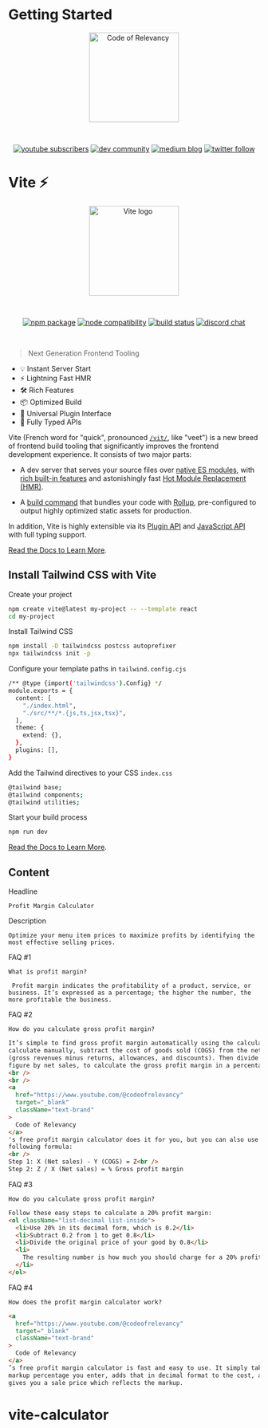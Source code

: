 # Getting Started

<p align="center">
  <a href="https://www.youtube.com/@codeofrelevancy" target="_blank" rel="noopener noreferrer">
    <img width="180" src="https://paradiseofcreativity.com/wp-content/uploads/2023/02/Code-of-Relevancy-Logo-White-Plain.png" alt="Code of Relevancy">
  </a>
</p>
<br/>
<p align="center">
  <a href="https://www.youtube.com/@codeofrelevancy/videos" target="_blank" rel="noopener noreferrer"><img src="https://img.shields.io/youtube/channel/subscribers/UCVcJ4UAyjXS2iihmiIa0xXg?style=social" alt="youtube subscribers"></a>
  <a href="https://dev.to/codeofrelevancy" target="_blank" rel="noopener noreferrer"><img src="https://img.shields.io/badge/DEV-Community-blue" alt="dev community"></a>
  <a href="https://medium.com/@codeofrelevancy" target="_blank" rel="noopener noreferrer"><img src="https://img.shields.io/badge/Medium-Blog-green" alt="medium blog"></a>
  <a href="https://twitter.com/intent/follow?screen_name=codeofrelevancy" target="_blank" rel="noopener noreferrer"><img src="https://img.shields.io/twitter/follow/codeofrelevancy?style=social" alt="twitter follow"></a>
</p>

# Vite ⚡

<p align="center">
  <a href="https://vitejs.dev" target="_blank" rel="noopener noreferrer">
    <img width="180" src="https://vitejs.dev/logo.svg" alt="Vite logo">
  </a>
</p>
<br/>
<p align="center">
  <a href="https://npmjs.com/package/vite"><img src="https://img.shields.io/npm/v/vite.svg" alt="npm package"></a>
  <a href="https://nodejs.org/en/about/releases/"><img src="https://img.shields.io/node/v/vite.svg" alt="node compatibility"></a>
  <a href="https://github.com/vitejs/vite/actions/workflows/ci.yml"><img src="https://github.com/vitejs/vite/actions/workflows/ci.yml/badge.svg?branch=main" alt="build status"></a>
  <a href="https://chat.vitejs.dev"><img src="https://img.shields.io/badge/chat-discord-blue?style=flat&logo=discord" alt="discord chat"></a>
</p>
<br/>

> Next Generation Frontend Tooling

- 💡 Instant Server Start
- ⚡️ Lightning Fast HMR
- 🛠️ Rich Features
- 📦 Optimized Build
- 🔩 Universal Plugin Interface
- 🔑 Fully Typed APIs

Vite (French word for "quick", pronounced [`/vit/`](https://cdn.jsdelivr.net/gh/vitejs/vite@main/docs/public/vite.mp3), like "veet") is a new breed of frontend build tooling that significantly improves the frontend development experience. It consists of two major parts:

- A dev server that serves your source files over [native ES modules](https://developer.mozilla.org/en-US/docs/Web/JavaScript/Guide/Modules), with [rich built-in features](https://vitejs.dev/guide/features.html) and astonishingly fast [Hot Module Replacement (HMR)](https://vitejs.dev/guide/features.html#hot-module-replacement).

- A [build command](https://vitejs.dev/guide/build.html) that bundles your code with [Rollup](https://rollupjs.org), pre-configured to output highly optimized static assets for production.

In addition, Vite is highly extensible via its [Plugin API](https://vitejs.dev/guide/api-plugin.html) and [JavaScript API](https://vitejs.dev/guide/api-javascript.html) with full typing support.

[Read the Docs to Learn More](https://vitejs.dev).

## Install Tailwind CSS with Vite

Create your project

```bash
npm create vite@latest my-project -- --template react
cd my-project
```

Install Tailwind CSS

```bash
npm install -D tailwindcss postcss autoprefixer
npx tailwindcss init -p
```

Configure your template paths in `tailwind.config.cjs`

```bash
/** @type {import('tailwindcss').Config} */
module.exports = {
  content: [
    "./index.html",
    "./src/**/*.{js,ts,jsx,tsx}",
  ],
  theme: {
    extend: {},
  },
  plugins: [],
}
```

Add the Tailwind directives to your CSS `index.css`

```bash
@tailwind base;
@tailwind components;
@tailwind utilities;
```

Start your build process

```bash
npm run dev
```

[Read the Docs to Learn More](https://tailwindcss.com/docs/guides/vite#react).

## Content

Headline

```text
Profit Margin Calculator
```

Description

```text
Optimize your menu item prices to maximize profits by identifying the most effective selling prices.
```

FAQ #1

```text
What is profit margin?
```

```text
 Profit margin indicates the profitability of a product, service, or
business. It’s expressed as a percentage; the higher the number, the
more profitable the business.
```

FAQ #2

```text
How do you calculate gross profit margin?
```

```html
It’s simple to find gross profit margin automatically using the calculator. To
calculate manually, subtract the cost of goods sold (COGS) from the net sales
(gross revenues minus returns, allowances, and discounts). Then divide this
figure by net sales, to calculate the gross profit margin in a percentage.
<br />
<br />
<a
  href="https://www.youtube.com/@codeofrelevancy"
  target="_blank"
  className="text-brand"
>
  Code of Relevancy
</a>
's free profit margin calculator does it for you, but you can also use the
following formula:
<br />
Step 1: X (Net sales) - Y (COGS) = Z<br />
Step 2: Z / X (Net sales) = % Gross profit margin
```

FAQ #3

```text
How do you calculate gross profit margin?
```

```html
Follow these easy steps to calculate a 20% profit margin:
<ol className="list-decimal list-inside">
  <li>Use 20% in its decimal form, which is 0.2</li>
  <li>Subtract 0.2 from 1 to get 0.8</li>
  <li>Divide the original price of your good by 0.8</li>
  <li>
    The resulting number is how much you should charge for a 20% profit margin
  </li>
</ol>
```

FAQ #4

```text
How does the profit margin calculator work?
```

```html
<a
  href="https://www.youtube.com/@codeofrelevancy"
  target="_blank"
  className="text-brand"
>
  Code of Relevancy
</a>
’s free profit margin calculator is fast and easy to use. It simply takes the
markup percentage you enter, adds that in decimal format to the cost, and then
gives you a sale price which reflects the markup.
```
# vite-calculator
